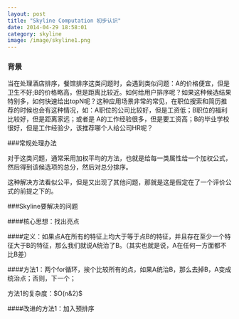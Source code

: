 ```yaml
---
layout: post
title: "Skyline Computation 初步认识"
date: 2014-04-29 18:58:01
category: skyline
image: /image/skyline1.png
---
```


### 背景

当在处理酒店排序，餐馆排序这类问题时，会遇到类似问题：A的价格便宜，但是卫生不好;B的价格略高，但是距离比较近。如何给用户排序呢？如果这种候选结果特别多，如何快速给出topN呢？这种应用场景非常的常见，在职位搜索和简历推荐的时候也会有这种情况，如：A职位的公司比较好，但是工资低；B职位的福利比较好，但是距离家远；或者是 A的工作经验很多，但是要工资高；B的毕业学校很好，但是工作经验少，该推荐哪个人给公司HR呢？

###常规处理办法

对于这类问题，通常采用加权平均的方法，也就是给每一类属性给一个加权公式，然后得到该候选项的总分，然后对总分排序。

这种解决方法看似公平，但是又出现了其他问题，那就是这是假定在了一个评价公式的前提之下的。

###Skyline要解决的问题

####核心思想：找出亮点

####定义：如果点A在所有的特征上均大于等于点B的特征，并且存在至少一个特征大于B的特征，那么我们就说A统治了B。（其实也就是说，A在任何一方面都不比B差）

####方法1：两个for循环，挨个比较所有的点，如果A统治B，那么去掉B，A变成统治点；否则，下一个；

方法1的复杂度：$O(n&2)$

####改进的方法1：加入预排序

	



